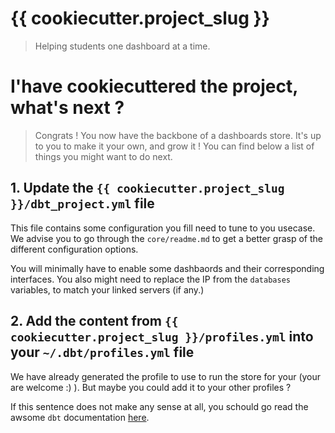 # {{ cookiecutter.project_slug }}
> Helping students one dashboard at a time.


# I'have cookiecuttered the project, what's next ?
> Congrats ! You now have the backbone of a dashboards store. It's up to you to make it your own, and grow it ! 
> You can find below a list of things you might want to do next.

## 1. Update the `{{ cookiecutter.project_slug }}/dbt_project.yml` file

This file contains some configuration you fill need to tune to you usecase. We advise you to go through the `core/readme.md` to get a better grasp of the different configuration options.

You will minimally have to enable some dashbaords and their corresponding interfaces. 
You also might need to replace the IP from the `databases` variables, to match your linked servers (if any.)

## 2. Add the content from `{{ cookiecutter.project_slug }}/profiles.yml` into your `~/.dbt/profiles.yml` file

We have already generated the profile to use to run the store for your (your are welcome :) ). But maybe you could add it to your other profiles ?

If this sentence does not make any sense at all, you schould go read the awsome ```dbt``` documentation [here](https://docs.getdbt.com/docs/profile).







